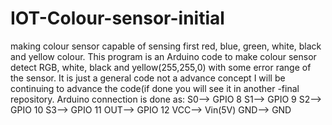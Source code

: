 # IOT-Colour-sensor-initial
making colour sensor capable of sensing first red, blue, green, white, black and yellow colour.
This program is an Arduino code to make colour sensor detect RGB, white, black and yellow(255,255,0) with some error range of the sensor.
It is just a general code not a advance concept 
I will be continuing to advance the code(if done you will see it in another -final repository.
Arduino connection is done as:
S0--> GPIO 8
S1--> GPIO 9
S2--> GPIO 10
S3--> GPIO 11
OUT--> GPIO 12
VCC--> Vin(5V)
GND--> GND
